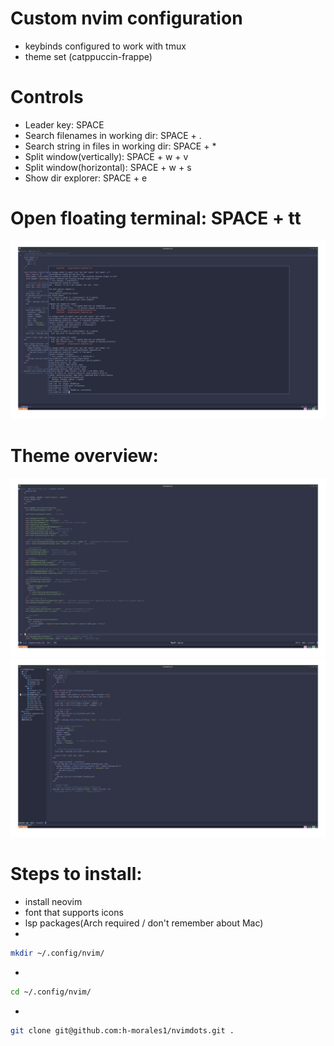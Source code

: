 # Custom nvim configuration

- keybinds configured to work with tmux
- theme set (catppuccin-frappe)

# Controls

- Leader key: SPACE
- Search filenames in working dir: SPACE + .
- Search string in files in working dir: SPACE + \*
- Split window(vertically): SPACE + w + v
- Split window(horizontal): SPACE + w + s
- Show dir explorer: SPACE + e

# Open floating terminal: SPACE + tt

![image](./screenshots/ex2.png)

# Theme overview:

![image](./screenshots/ex1.png)
![image](./screenshots/ex3.png)

# Steps to install:

- install neovim
- font that supports icons
- lsp packages(Arch required / don't remember about Mac)
-

```bash
mkdir ~/.config/nvim/
```

-

```bash
cd ~/.config/nvim/
```

-

```bash
git clone git@github.com:h-morales1/nvimdots.git .
```
